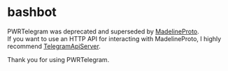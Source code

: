 # bashbot

PWRTelegram was deprecated and superseded by [MadelineProto](https://github.com/danog/MadelineProto).  
If you want to use an HTTP API for interacting with MadelineProto, I highly recommend [TelegramApiServer](https://github.com/xtrime-ru/TelegramApiServer).

Thank you for using PWRTelegram.

